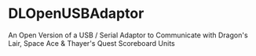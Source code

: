 # DLOpenUSBAdaptor
An Open Version of a USB / Serial Adaptor to Communicate with Dragon's Lair, Space Ace &amp; Thayer's Quest Scoreboard Units
